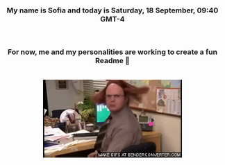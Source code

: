 


<div align="center">
<h3 >My name is Sofia and today is Saturday, 18 September, 09:40 GMT-4</h3><br>
<h3 >For now, me and my personalities are working to create a fun Readme 👋
</h3><br>
<img src='img/dwight.gif' alt='working...'/>
</div>
